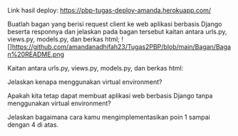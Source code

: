 Link hasil deploy: https://pbp-tugas-deploy-amanda.herokuapp.com/

Buatlah bagan yang berisi request client ke web aplikasi berbasis Django beserta responnya dan jelaskan pada bagan tersebut kaitan antara urls.py, views.py, models.py, dan berkas html;
![]https://github.com/amandanadhifah23/Tugas2PBP/blob/main/Bagan/Bagan%20README.png

Kaitan antara urls.py, views.py, models.py, dan berkas html: 


Jelaskan kenapa menggunakan virtual environment? 


Apakah kita tetap dapat membuat aplikasi web berbasis Django tanpa menggunakan virtual environment?


Jelaskan bagaimana cara kamu mengimplementasikan poin 1 sampai dengan 4 di atas.